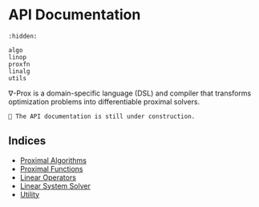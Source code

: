 # API Documentation

```{toctree}
:hidden:

algo
linop
proxfn
linalg
utils
```

∇-Prox is a domain-specific language (DSL) and compiler that transforms optimization problems into differentiable proximal solvers. 

```{tip}
🚧 The API documentation is still under construction.
```

## Indices

- [Proximal Algorithms](algo.md)
- [Proximal Functions](proxfn.md)
- [Linear Operators](linop.md)
- [Linear System Solver](linalg.md)
- [Utility](utils.md)

